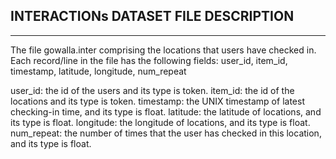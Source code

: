INTERACTIONs DATASET FILE DESCRIPTION
------------------------------------------------------------------------------------
------------------------------------------------------------------------------------
The file gowalla.inter comprising the locations that users have checked in.
Each record/line in the file has the following fields: user_id, item_id, timestamp, latitude, longitude, num_repeat

user_id: the id of the users and its type is token. 
item_id: the id of the locations and its type is token.
timestamp: the UNIX timestamp of latest checking-in time, and its type is float.
latitude: the latitude of locations, and its type is float.
longitude: the longitude of locations, and its type is float.
num_repeat: the number of times that the user has checked in this location, and its type is float.
